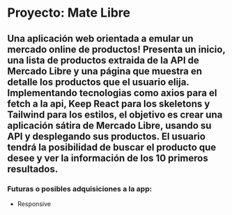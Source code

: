 # Proyecto: Mate Libre
## Una aplicación web orientada a emular un mercado online de productos! Presenta un inicio, una lista de productos extraida de la API de Mercado Libre y una página que muestra en detalle los productos que el usuario elija. Implementando tecnologias como axios para el fetch a la api, Keep React para los skeletons y Tailwind para los estilos, el objetivo es crear una aplicación sátira de Mercado Libre, usando su API y desplegando sus productos. El usuario tendrá la posibilidad de buscar el producto que desee y ver la información de los 10 primeros resultados. 
### Futuras o posibles adquisiciones a la app:
* Responsive
